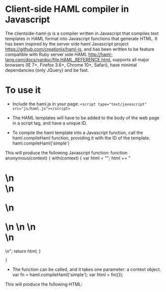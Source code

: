 # Client-side HAML compiler in Javascript

The clientside-haml-js is a compiler written in Javascript that compiles text templates in HAML format into Javascript functions that generate HTML. It 
has been inspired by the server side haml Javascript project https://github.com/creationix/haml-js, and has been written to be feature compatible with Ruby server 
side HAML http://haml-lang.com/docs/yardoc/file.HAML_REFERENCE.html, supports all major browsers (IE 7+, Firefox 3.6+, Chrome 10+, Safari), have minimal dependancies
(only JQuery) and be fast.

# To use it

* Include the haml.js in your page: `<script type="text/javascript" src="js/haml.js"></script>`

* The HAML templates will have to be added to the body of the web page in a script tag, and have a unique ID.
    <script type="text/haml-template" id="simple">
    %h1
      %div
        %p
          %span
    </script>

* To compile the haml template into a Javascript function, call the haml.compileHaml function, providing it with the ID of the template.
    haml.compileHaml('simple')

This will produce the following Javascript function:
    function anonymous(context) {
      with(context) {
        var html = "";
        html += "<h1>\n  <div>\n    <p>\n    </p>\n    <span>\n    </span>\n  </div>\n</h1>\n";
        return html;
      }

    }


* The function can be called, and it takes one parameter: a context object.
    var fn = haml.compileHaml('simple');
    var html = fn({});

This will produce the following HTML:
    <h1>
      <div>
        <p>
        </p>
        <span>
        </span>
      </div>
    </h1>